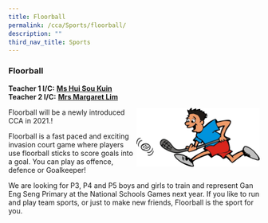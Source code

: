 ```yaml
---
title: Floorball
permalink: /cca/Sports/floorball/
description: ""
third_nav_title: Sports
---
```

### Floorball

**Teacher 1 I/C:**&nbsp;**[Ms Hui Sou Kuin](mailto:hui_sou_kuin@schools.gov.sg)**<br>
**Teacher 2 I/C:**&nbsp;**[Mrs Margaret Lim](mailto:low_hong_mei_margaret@schools.gov.sg)**

<img src="/images/floorball-clipart-8.jpg" style="width:49%" align="right">

Floorball will be a newly introduced CCA in 2021.!
  
Floorball is a fast paced and exciting invasion court game where players use floorball sticks to score goals into a goal. You can play as offence, defence or Goalkeeper!

We are looking for P3, P4 and P5 boys and girls to train and represent Gan Eng Seng Primary at the National Schools Games next year. If you like to run and play team sports, or just to make new friends, Floorball is the sport for you.